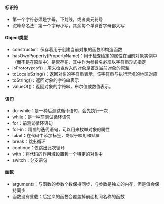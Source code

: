 #### 标识符
- 第一个字符必须是字母，下划线，或者美元符号
- 驼峰命名法：第一个字母小写，其余每个单词首字母都大写

#### Object类型
- constructor：保存着用于创建当前对象的函数即构造函数
- hasOwnProperty(PropertyName)：用于检查给定的属性在当前对象实例中（而不是在原型中）是否存在，其中作为参数名必须以字符串形式指定
- isPrototypeof()：用来检查传入的对象是否是当前对象的原型
- toLocaleString()：返回对象的字符串表示，该字符串与执行环境的地区对应
- toString()：返回对象的字符串表示
- valueOf()：返回对象的字符串，布尔值或数值表示。

#### 语句
- do-while：是一种后测试循环语句，会先执行一次
- while：是一种前测试循环语句
- for：前测试循环语句
- for-in：精准的迭代语句，可以用来枚举对象的属性
- label：在代码中添加标签，类似于映射和赋值
- break：跳出循环
- continue：仅跳出此次循环
- with：将代码的作用域设置到一个特定的对象中
- switch：分支语句

#### 函数
- arguments：与函数的参数个数保持同步，与参数是独立的内存，但是值会保持同步
- 函数没有重载：后定义的函数会覆盖掉前面相同名称的函数

